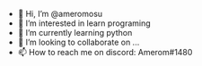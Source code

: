 - 👋 Hi, I’m @ameromosu
- 👀 I’m interested in learn programing
- 🌱 I’m currently learning python
- 💞️ I’m looking to collaborate on ...
- 📫 How to reach me on discord: Amerom#1480

<!---
ameromosu/ameromosu is a ✨ special ✨ repository because its `README.md` (this file) appears on your GitHub profile.
You can click the Preview link to take a look at your changes.
--->
